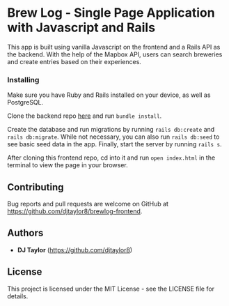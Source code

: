  # Brew Log - Single Page Application with Javascript and Rails

This app is built using vanilla Javascript on the frontend and a Rails API as the backend. With the help of the Mapbox API, users can search breweries and create entries based on their experiences.

### Installing

Make sure you have Ruby and Rails installed on your device, as well as PostgreSQL.

Clone the backend repo [here](https://github.com/djtaylor8/brewlog_backend) and run ```bundle install```. 

Create the database and run migrations by running ```rails db:create``` and ```rails db:migrate```. While not necessary, you can also run ```rails db:seed``` to see basic seed data in the app. Finally, start the server by running ```rails s```.

After cloning this frontend repo, cd into it and run ```open index.html``` in the terminal to view the page in your browser.


## Contributing

Bug reports and pull requests are welcome on GitHub at https://github.com/djtaylor8/brewlog-frontend. 

## Authors

* **DJ Taylor** (https://github.com/djtaylor8)

## License

This project is licensed under the MIT License - see the LICENSE file for details.